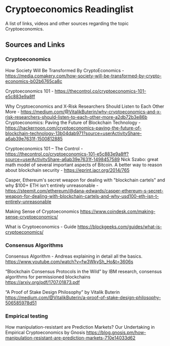 # Cryptoeconomics Readinglist

A list of links, videos and other sources regarding the topic Cryptoeconomics.

## Sources and Links

### Cryptoeconomics

How Society Will Be Transformed By CryptoEconomics - https://media.comakery.com/how-society-will-be-transformed-by-crypto-economics-b02b6765ca8c

Cryptoeconomics 101 - https://thecontrol.co/cryptoeconomics-101-e5c883e9a8ff

Why Cryptoeconomics and X-Risk Researchers Should Listen to Each Other More - https://medium.com/@VitalikButerin/why-cryptoeconomics-and-x-risk-researchers-should-listen-to-each-other-more-a2db72b3e86b
Cryptoeconomics: Paving the Future of Blockchain Technology - https://hackernoon.com/cryptoeconomics-paving-the-future-of-blockchain-technology-13b04dab971?source=userActivityShare-a6ab39e7631f-1500812885

Cryptoeconomics 101 – The Control - https://thecontrol.co/cryptoeconomics-101-e5c883e9a8ff?source=userActivityShare-a6ab39e7631f-1498457589
Nick Szabo: great math model of several important aspects of Bitcoin. A better way to reason about blockchain security - https://eprint.iacr.org/2014/765

Casper, Ethereum's secret weapon for dealing with "blockchain cartels" and why $100+ ETH isn't entirely unreasonable - https://steemit.com/ethereum/@dana-edwards/casper-ethereum-s-secret-weapon-for-dealing-with-blockchain-cartels-and-why-usd100-eth-isn-t-entirely-unreasonable

Making Sense of Cryptoeconomics
https://www.coindesk.com/making-sense-cryptoeconomics/

What is Cryptoeconomics - Guide
https://blockgeeks.com/guides/what-is-cryptoeconomics/

### Consensus Algorithms  

Consensus Algorithm - Andreas explaining in detail all the basics.
https://www.youtube.com/watch?v=fw3WkySh_Ho&t=3606s

“Blockchain Consensus Protocols in the Wild” by IBM research, consensus algorithms for permissioned blockchains
https://arxiv.org/pdf/1707.01873.pdf

“A Proof of Stake Design Philosophy” by Vitalik Buterin
https://medium.com/@VitalikButerin/a-proof-of-stake-design-philosophy-506585978d51

### Empirical testing

How manipulation-resistant are Prediction Markets? Our Undertaking in Empirical Cryptoeconomics by Gnosis
https://blog.gnosis.pm/how-manipulation-resistant-are-prediction-markets-710e14033d62
